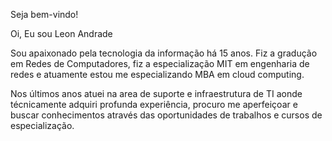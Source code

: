 Seja bem-vindo!

Oi, Eu sou Leon Andrade  

Sou apaixonado pela tecnologia da informação há 15 anos.
Fiz a gradução em Redes de Computadores, fiz a especialização MIT em engenharia de redes e atuamente estou me especializando MBA em cloud computing.

Nos últimos anos atuei na area de suporte e infraestrutura de TI aonde técnicamente adquiri profunda experiência, procuro me aperfeiçoar e buscar conhecimentos através das oportunidades de trabalhos e cursos de especialização.
